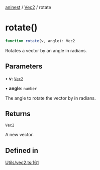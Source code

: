 [aninest](../../index.md) / [Vec2](../index.md) / rotate

# rotate()

```ts
function rotate(v, angle): Vec2
```

Rotates a vector by an angle in radians.

## Parameters

• **v**: [`Vec2`](../type-aliases/Vec2.md)

• **angle**: `number`

The angle to rotate the vector by in radians.

## Returns

[`Vec2`](../type-aliases/Vec2.md)

A new vector.

## Defined in

[Utils/vec2.ts:161](https://github.com/zphrs/aninest/blob/765f2ede3df887f1f3a3e1391afab09a932de29a/core/src/Utils/vec2.ts#L161)
